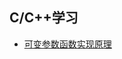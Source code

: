 ## C/C++学习

* [可变参数函数实现原理](https://github.com/walkerqiao/walkman/blob/master/docs/cxx/va_learning.md)
